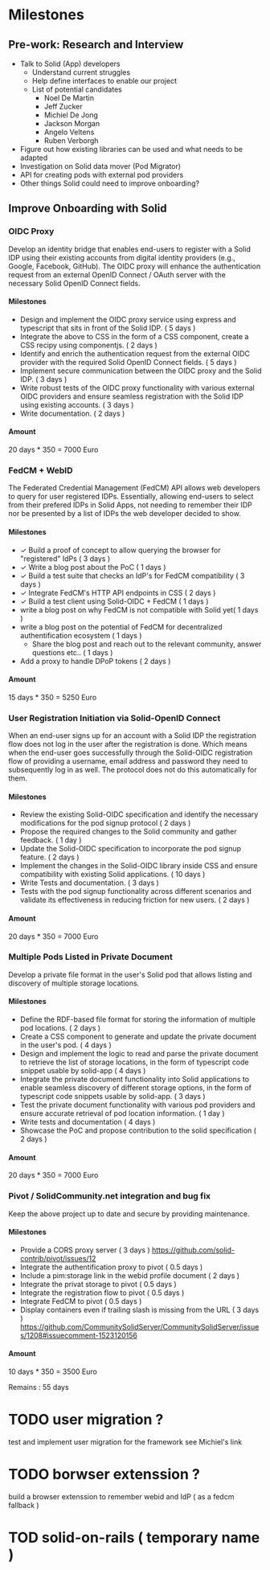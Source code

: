 # Milestones

## Pre-work: Research and Interview

- Talk to Solid (App) developers
  - Understand current struggles
  - Help define interfaces to enable our project
  - List of potential candidates
    - Noel De Martin
    - Jeff Zucker
    - Michiel De Jong
    - Jackson Morgan
    - Angelo Veltens
    - Ruben Verborgh
- Figure out how existing libraries can be used and what needs to be adapted
- Investigation on Solid data mover (Pod Migrator)
- API for creating pods with external pod providers
- Other things Solid could need to improve onboarding?

## Improve Onboarding with Solid

### OIDC Proxy

Develop an identity bridge that enables end-users to register with a Solid IDP using their existing accounts from digital identity providers (e.g., Google, Facebook, GitHub). The OIDC proxy will enhance the authentication request from an external OpenID Connect / OAuth server with the necessary Solid OpenID Connect fields.

#### Milestones

  - Design and implement the OIDC proxy service using express and typescript that sits in front of the Solid IDP. ( 5 days )
  - Integrate the above to CSS in the form of a CSS component, create a CSS recipy using componentjs. ( 2 days )
  - Identify and enrich the authentication request from the external OIDC provider with the required Solid OpenID Connect fields. ( 5 days ) 
  - Implement secure communication between the OIDC proxy and the Solid IDP. ( 3 days )
  - Write robust tests of the OIDC proxy functionality with various external OIDC providers and ensure seamless registration with the Solid IDP using existing accounts. ( 3 days )
  - Write documentation. ( 2 days ) 

#### Amount

20 days * 350 = 7000 Euro

### FedCM + WebID

The Federated Credential Management (FedCM) API allows web developers to query for user registered IDPs. Essentially, allowing end-users to select from their prefered IDPs in Solid Apps, not needing to remember their IDP nor be presented by a list of IDPs the web developer decided to show.

#### Milestones

- ✓ Build a proof of concept to allow querying the browser for "registered" IdPs ( 3 days )
- ✓ Write a blog post about the PoC ( 1 days )
- ✓ Build a test suite that checks an IdP's for FedCM compatibility ( 3 days )
- ✓ Integrate  FedCM's HTTP API endpoints in CSS ( 2 days )
- ✓ Build a test client using Solid-OIDC + FedCM ( 1 days )
- write a blog post on why FedCM is not compatible with Solid yet( 1 days )
- write a blog post on the potential of FedCM for decentralized authentification ecosystem ( 1 days )
  - Share the blog post and reach out to the relevant community, answer questions etc.. ( 1 days )
- Add a proxy to handle DPoP tokens ( 2 days )


#### Amount
 
15 days * 350 = 5250 Euro

### User Registration Initiation via Solid-OpenID Connect

When an end-user signs up for an account with a Solid IDP the registration flow does not log in the user after the registration is done. Which means when the end-user goes successfully through the Solid-OIDC registration flow of providing a username, email address and password they need to subsequently log in as well. The protocol does not do this automatically for them.

#### Milestones

- Review the existing Solid-OIDC specification and identify the necessary modifications for the pod signup protocol ( 2 days )
- Propose the required changes to the Solid community and gather feedback. ( 1 day )
- Update the Solid-OIDC specification to incorporate the pod signup feature. ( 2 days )
- Implement the changes in the Solid-OIDC library inside CSS and ensure compatibility with existing Solid applications. ( 10 days )
- Write Tests and documentation. ( 3 days )
- Tests with the pod signup functionality across different scenarios and validate its effectiveness in reducing friction for new users. ( 2 days )
#### Amount

20 days * 350 = 7000 Euro

### Multiple Pods Listed in Private Document

Develop a private file format in the user's Solid pod that allows listing and discovery of multiple storage locations.

#### Milestones

- Define the RDF-based file format for storing the information of multiple pod locations. ( 2 days )
- Create a CSS component to generate and update the private document in the user's pod. ( 4 days )
- Design and implement the logic to read and parse the private document to retrieve the list of storage locations, in the form of typescript code snippet usable by solid-app ( 4 days )
- Integrate the private document functionality into Solid applications to enable seamless discovery of different storage options, in the form of typescript code snippets usable by solid-app. ( 3 days )
- Test the private document functionality with various pod providers and ensure accurate retrieval of pod location information. ( 1  day )
- Write tests and documentation ( 4 days )
- Showcase the PoC and propose contribution to the solid specification ( 2 days )

#### Amount

20 days * 350 = 7000 Euro

### Pivot / SolidCommunity.net integration and bug fix

Keep the above project up to date and secure by providing maintenance.

#### Milestones

 - Provide a CORS proxy server ( 3 days )
  https://github.com/solid-contrib/pivot/issues/12
 - Integrate the authentification proxy to pivot ( 0.5 days )
 - Include a pim:storage link in the webid profile document ( 2 days )
 - Integrate the privat storage to pivot  ( 0.5 days )
 - Integrate the registration flow to pivot  ( 0.5 days )
 - Integrate FedCM to pivot  ( 0.5 days )
 - Display containers even if trailing slash is missing from the URL ( 3 days )
  https://github.com/CommunitySolidServer/CommunitySolidServer/issues/1208#issuecomment-1523120156

#### Amount

10 days * 350 = 3500 Euro

Remains : 55 days

# TODO user migration ?

 test and implement user migration for the framework
see Michiel's link

# TODO borwser extenssion ? 

build a browser extenssion to remember webid and IdP ( as a fedcm fallback )

# TOD solid-on-rails ( temporary name )
